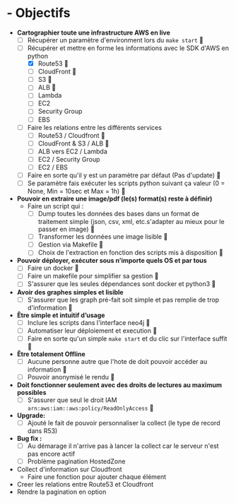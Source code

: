 # - Objectifs

-	**Cartographier toute une infrastructure AWS en live**
    - [ ] Récupérer un paramètre d'environment lors du `make start` :calendar:
    - [ ] Récupérer et mettre en forme les informations avec le SDK d'AWS en python
      - [x] Route53 :calendar:
      - [ ] CloudFront :calendar:
      - [ ] S3 :calendar:
      - [ ] ALB :calendar:
      - [ ] Lambda
      - [ ] EC2
      - [ ] Security Group
      - [ ] EBS
    - [ ] Faire les relations entre les différents services
      - [ ] Route53 / Cloudfront :calendar:
      - [ ] CloudFront & S3 / ALB :calendar:
      - [ ] ALB vers EC2 / Lambda
      - [ ] EC2 / Security Group
      - [ ] EC2 / EBS
    - [ ] Faire en sorte qu'il y est un paramètre par défaut (Pas d'update) :calendar:
    - [ ] Se paramètre fais exécuter les scripts python suivant ça valeur (0 = None, Min = 10sec et Max = 1h) :calendar:
-	**Pouvoir en extraire une image/pdf (le(s) format(s) reste à définir)**
    - Faire un script qui :
      - [ ] Dump toutes les données des bases dans un format de traitement simple (json, csv, xml, etc.s'adapter au mieux pour le passer en image) :calendar:
      - [ ] Transformer les données une image lisible :calendar:
      - [ ] Gestion via Makefile :calendar:
      - [ ] Choix de l'extraction en fonction des scripts mis à disposition :calendar:
-	**Pouvoir déployer, exécuter sous n’importe quels OS et par tous**
    - [ ] Faire un docker :calendar: 
    - [ ] Faire un makefile pour simplifier sa gestion :calendar: 
    - [ ] S'assurer que les seules dépendances sont docker et python3 :calendar:
-	**Avoir des graphes simples et lisible**
    - [ ] S'assurer que les graph pré-fait soit simple et pas remplie de trop d'information :calendar:
-	**Être simple et intuitif d’usage**
    - [ ] Inclure les scripts dans l'interface neo4j :calendar:
    - [ ] Automatiser leur déploiement et execution :calendar:
    - [ ] Faire en sorte qu'un simple `make start` et du clic sur l'interface suffit :calendar:
-	**Être totalement Offline**
    -  [ ] Aucune personne autre que l'hote de doit pouvoir accéder au information :calendar:
    -  [ ] Pouvoir anonymisé le rendu :calendar: 
-	**Doit fonctionner seulement avec des droits de lectures au maximum possibles**
    -  [ ] S'assurer que seul le droit IAM `arn:aws:iam::aws:policy/ReadOnlyAccess` :calendar:
- **Upgrade:**
  - [ ] Ajouté le fait de pouvoir personnaliser la collect (le type de record dans R53)
- **Bug fix :**
  - [ ] Au démarage il n'arrive pas à lancer la collect car le serveur n'est pas encore actif
  - [ ] Problème pagination HostedZone

- Collect d'information sur Cloudfront
  - Faire une fonction pour ajouter chaque élément
- Creer les relations entre Route53 et Cloudfront
- Rendre la pagination en option